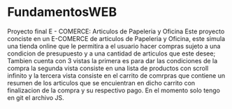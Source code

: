 # FundamentosWEB
Proyecto final E - COMERCE:
Articulos de Papeleria y Oficina
Este proyecto conciste en un E-COMERCE de articulos de Papeleria y Oficina, este simula una tienda online que le permitira a el usuario hacer compras
sujeto a una condicion de presupuesto y a una cantidad de articulos que este desee; Tambien cuenta con 3 vistas la primera es para dar las condiciones de la compra
la segunda vista consiste en una lista de productos con scroll infinito y la tercera vista consiste en el carrito de comrpras que contiene un resumen de los articulos 
que se encuientran en dicho carrito con finalizacion de la compra y su respectivo pago. En el momento solo tengo en git el archivo JS.
